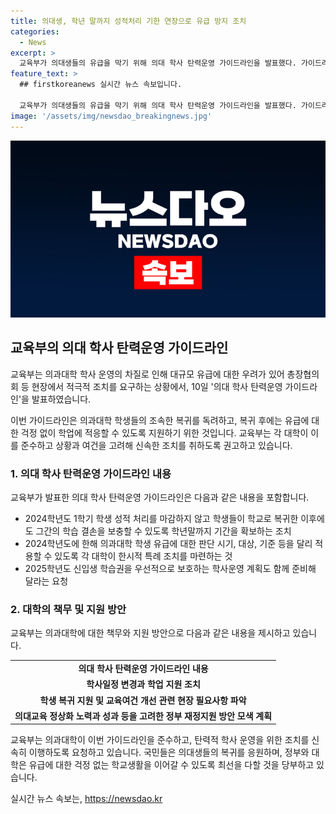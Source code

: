 ```yaml
---
title: 의대생, 학년 말까지 성적처리 기한 연장으로 유급 방지 조치
categories:
  - News
excerpt: >
  교육부가 의대생들의 유급을 막기 위해 의대 학사 탄력운영 가이드라인을 발표했다. 가이드라인은 학생들을 조속한 복귀와 유급 걱정 없는 학업 지원을 목표로 하며, 학사운영을 학기 단위가 아닌 학년 단위로 변경하고, 유급에 대한 특례 조치를 요청한다. 또한, 2025학년도 신입생을 위한 학사 운영 계획을 준비해야 하며, 의과대학에서는 학기 조정과 교육과정 개편을 통해 학생들의 학습 결손을 보충할 수 있는 방안을 모색할 예정이다. 교육부는 대학들에게 가이드라인을 준수하고, 현장 업무 개선을 도와줄 계획이며, 의대생들은 복귀하여 훌륭한 의료인으로 성장할 수 있도록 국민의 성원을 당부하고 있다.
feature_text: >
  ## firstkoreanews 실시간 뉴스 속보입니다.

  교육부가 의대생들의 유급을 막기 위해 의대 학사 탄력운영 가이드라인을 발표했다. 가이드라인은 학생들을 조속한 복귀와 유급 걱정 없는 학업 지원을 목표로 하며, 학사운영을 학기 단위가 아닌 학년 단위로 변경하고, 유급에 대한 특례 조치를 요청한다. 또한, 2025학년도 신입생을 위한 학사 운영 계획을 준비해야 하며, 의과대학에서는 학기 조정과 교육과정 개편을 통해 학생들의 학습 결손을 보충할 수 있는 방안을 모색할 예정이다. 교육부는 대학들에게 가이드라인을 준수하고, 현장 업무 개선을 도와줄 계획이며, 의대생들은 복귀하여 훌륭한 의료인으로 성장할 수 있도록 국민의 성원을 당부하고 있다.
image: '/assets/img/newsdao_breakingnews.jpg'
---
```


<p><img src="/assets/img/newsdao_breakingnews.jpg" alt="firstkoreanews 속보" /></p>

<h2 data-ke-size="size26">교육부의 의대 학사 탄력운영 가이드라인</h2>

<p>교육부는 의과대학 학사 운영의 차질로 인해 대규모 유급에 대한 우려가 있어 총장협의회 등 현장에서 적극적 조치를 요구하는 상황에서, 10일 '의대 학사 탄력운영 가이드라인'을 발표하였습니다.</p>

<p data-ke-size="size16">이번 가이드라인은 의과대학 학생들의 조속한 복귀를 독려하고, 복귀 후에는 유급에 대한 걱정 없이 학업에 적응할 수 있도록 지원하기 위한 것입니다. 교육부는 각 대학이 이를 준수하고 상황과 여건을 고려해 신속한 조치를 취하도록 권고하고 있습니다.</p>

<h3>1. 의대 학사 탄력운영 가이드라인 내용</h3>

<p>교육부가 발표한 의대 학사 탄력운영 가이드라인은 다음과 같은 내용을 포함합니다.</p>

<ul>
    <li>2024학년도 1학기 학생 성적 처리를 마감하지 않고 학생들이 학교로 복귀한 이후에도 그간의 학습 결손을 보충할 수 있도록 학년말까지 기간을 확보하는 조치</li>
    <li>2024학년도에 한해 의과대학 학생 유급에 대한 판단 시기, 대상, 기준 등을 달리 적용할 수 있도록 각 대학이 한시적 특례 조치를 마련하는 것</li>
    <li>2025학년도 신입생 학습권을 우선적으로 보호하는 학사운영 계획도 함께 준비해 달라는 요청</li>
</ul>

<h3>2. 대학의 책무 및 지원 방안</h3>

<p>교육부는 의과대학에 대한 책무와 지원 방안으로 다음과 같은 내용을 제시하고 있습니다.</p>

<table>
    <tr>
        <td style="text-align: center; height: 17px;"><b>의대 학사 탄력운영 가이드라인 내용</b></td>
    </tr>
    <tr>
        <td style="text-align: center; height: 17px;"><b>학사일정 변경과 학업 지원 조치</b></td>
    </tr>
    <tr>
        <td style="text-align: center; height: 17px;"><b>학생 복귀 지원 및 교육여건 개선 관련 현장 필요사항 파악</b></td>
    </tr>
    <tr>
        <td style="text-align: center; height: 17px;"><b>의대교육 정상화 노력과 성과 등을 고려한 정부 재정지원 방안 모색 계획</b></td>
    </tr>
</table>

<p>교육부는 의과대학이 이번 가이드라인을 준수하고, 탄력적 학사 운영을 위한 조치를 신속히 이행하도록 요청하고 있습니다. 국민들은 의대생들의 복귀를 응원하며, 정부와 대학은 유급에 대한 걱정 없는 학교생활을 이어갈 수 있도록 최선을 다할 것을 당부하고 있습니다.</p>
실시간 뉴스 속보는, <a href="https://newsdao.kr" rel="dofollow">https://newsdao.kr</a>


